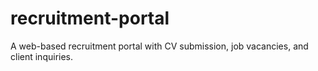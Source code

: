 # recruitment-portal
A web-based recruitment portal with CV submission, job vacancies, and client inquiries.
